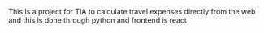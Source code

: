 This is a project for TIA to calculate travel expenses directly from the web and this is 
done through python and frontend is react 